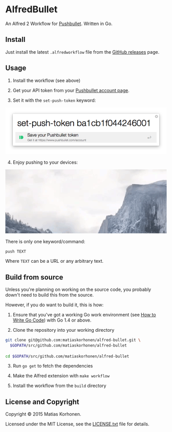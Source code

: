 # AlfredBullet

An Alfred 2 Workflow for [Pushbullet][pb]. Written in Go.

[pb]: https://www.pushbullet.com/

## Install

Just install the latest `.alfredworkflow` file from the [GitHub releases][releases] page.

[releases]: https://github.com/matiaskorhonen/alfred-bullet/releases

## Usage

1. Install the workflow (see above)

2. Get your API token from your [Pushbullet account page][account].

3. Set it with the `set-push-token` keyword:

  ![set-push-token](images/set-token.png)

4. Enjoy pushing to your devices:

  ![AlfredBullet in action](images/AlfredBullet.gif)

  There is only one keyword/command:

  ```
  push TEXT
  ```

  Where `TEXT` can be a URL or any arbitrary text.

[account]: https://www.pushbullet.com/account

## Build from source

Unless you're planning on working on the source code, you probably down't need to build this from the source.

However, if you do want to build it, this is how:

1. Ensure that you've got a working Go work environment (see [How to Write Go Code][go-how]) with Go 1.4 or above.

2. Clone the repository into your working directory

  ```sh
  git clone git@github.com:matiaskorhonen/alfred-bullet.git \
    $GOPATH/src/github.com/matiaskorhonen/alfred-bullet

  cd $GOPATH/src/github.com/matiaskorhonen/alfred-bullet
  ```

3. Run `go get` to fetch the dependencies

4. Make the Alfred extension with `make workflow`

5. Install the workflow from the `build` directory

[go-how]: http://golang.org/doc/code.html

## License and Copyright

Copyright © 2015 Matias Korhonen.

Licensed under the MIT License, see the [LICENSE.txt](LICENSE.txt) file for details.
